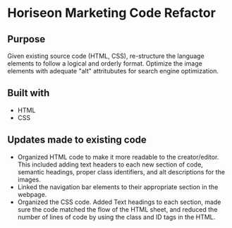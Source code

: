 # Horiseon Marketing Code Refactor

## Purpose
Given existing source code (HTML, CSS), re-structure the language elements to follow a logical and orderly format.  Optimize the image elements with adequate "alt" attritubutes for search engine optimization.

## Built with
* HTML
* CSS

## Updates made to existing code
* Organized HTML code to make it more readable to the creator/editor.  This included adding text headers to each new section of code, semantic headings, proper class identifiers, and alt descriptions for the images.
* Linked the navigation bar elements to their appropriate section in the webpage.
* Organized the CSS code.  Added Text headings to each section, made sure the code matched the flow of the HTML sheet, and reduced the number of lines of code by using the class and ID tags in the HTML.





